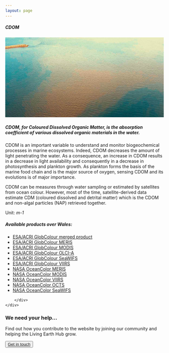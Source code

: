 ```yaml
---
layout: page
---
```


<!-- Content-section-start -->
<div class="container">
    <div class="row">
        <div class="col-12 mt-60">
            <h5 class="common-title">CDOM</h5>
        </div>
        <div class="col-xs-12 col-sm-12 col-ms-9 col-lg-9 col-xl-9 col-xxl-9">
            <div class="common-image pb-5">
                <img src="/assets/img/wales/big/cdom.jpg" class="img-fluid" alt="CDOM">
            </div>
            <div>
                <h5 class="font-weight-bold">CDOM, for Coloured Dissolved Organic Matter, is the absorption coefficient of various dissolved organic materials in the water.</h5>
                <div class="pt-4">
                    <p>CDOM is an important variable to understand and monitor biogeochemical processes in marine ecosystems. Indeed, CDOM decreases the amount of light penetrating the water. As a consequence, an increase in CDOM results in a decrease in light availability and consequently in a decrease in photosynthesis and plankton growth. As plankton forms the basis of the marine food chain and is the major source of oxygen, sensing CDOM and its evolutions is of major importance.</p>
                    <p>CDOM can be measures through water sampling or estimated by satellites from ocean colour. However, most of the time, satellite-derived data estimate CDM (coloured dissolved and detrital matter) which is the CDOM and non-algal particles (NAP) retrieved together.</p>
                    <p>Unit: <i>m-1</i></p>
                </div>
            </div>
            <div class="py-5">
                <h5 class="font-weight-bold mb-4">Available products over Wales:</h5>
                <ul class="list-title">
                    <li class="list-item"><a href="http://hermes.acri.fr/index.php?class=archive" target="_blank">ESA/ACRI GlobColour merged product</a></li>
                    <li class="list-item"><a href="http://hermes.acri.fr/index.php?class=archive" target="_blank">ESA/ACRI GlobColour MERIS</a></li>
                    <li class="list-item"><a href="http://hermes.acri.fr/index.php?class=archive" target="_blank">ESA/ACRI GlobColour MODIS</a></li>
                    <li class="list-item"><a href="http://hermes.acri.fr/index.php?class=archive" target="_blank">ESA/ACRI GlobColour OLCI-A</a></li>
                    <li class="list-item"><a href="http://hermes.acri.fr/index.php?class=archive" target="_blank">ESA/ACRI GlobColour SeaWIFS</a></li>
                    <li class="list-item"><a href="http://hermes.acri.fr/index.php?class=archive" target="_blank">ESA/ACRI GlobColour VIIRS</a></li>
                    <li class="list-item"><a href="https://oceandata.sci.gsfc.nasa.gov/MERIS" target="_blank">NASA OceanColor MERIS</a></li>
                    <li class="list-item"><a href="https://oceandata.sci.gsfc.nasa.gov/" target="_blank">NASA OceanColor MODIS</a></li>
                    <li class="list-item"><a href="https://oceandata.sci.gsfc.nasa.gov/VIIRS/" target="_blank">NASA OceanColor VIIRS</a></li>
                    <li class="list-item"><a href="https://oceandata.sci.gsfc.nasa.gov/OCTS/" target="_blank">NASA OceanColor OCTS</a></li>
                    <li class="list-item"><a href="https://oceandata.sci.gsfc.nasa.gov/SeaWiFS/" target="_blank">NASA OceanColor SeaWIFS</a></li>
                </ul>
            </div>

        </div>
    </div>
</div>
<!-- Content-section-end -->

<!-- get-in-section-Start -->
<div class="container mb-100">
    <div class="get-in-section-main">
        <div class="get-in-section-dsc">
            <h3>We need your help&hellip;</h3>
            <p>Find out how you contribute to the website by joining our community and helping the Living Earth Hub grow.</p>
        </div>
        <button type="button"><a href="/contact/">Get in touch</a></button>
    </div>
</div>
<!-- get-in-section-End -->